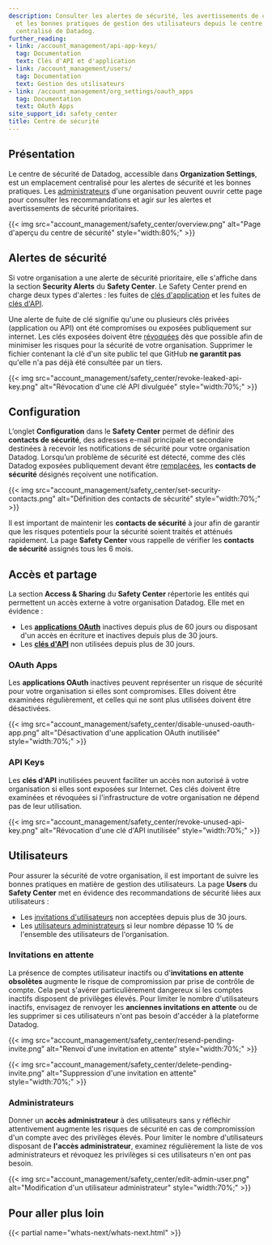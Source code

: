 ```yaml
---
description: Consulter les alertes de sécurité, les avertissements de configuration
  et les bonnes pratiques de gestion des utilisateurs depuis le centre de sécurité
  centralisé de Datadog.
further_reading:
- link: /account_management/api-app-keys/
  tag: Documentation
  text: Clés d'API et d'application
- link: /account_management/users/
  tag: Documentation
  text: Gestion des utilisateurs
- link: /account_management/org_settings/oauth_apps
  tag: Documentation
  text: OAuth Apps
site_support_id: safety_center
title: Centre de sécurité
---
```


## Présentation
Le centre de sécurité de Datadog, accessible dans **Organization Settings**, est un emplacement centralisé pour les alertes de sécurité et les bonnes pratiques. Les [administrateurs][1] d'une organisation peuvent ouvrir cette page pour consulter les recommandations et agir sur les alertes et avertissements de sécurité prioritaires.

{{< img src="account_management/safety_center/overview.png" alt="Page d'aperçu du centre de sécurité" style="width:80%;" >}}

## Alertes de sécurité
Si votre organisation a une alerte de sécurité prioritaire, elle s'affiche dans la section **Security Alerts** du **Safety Center**. Le Safety Center prend en charge deux types d'alertes : les fuites de [clés d'application][2] et les fuites de [clés d'API][3].

Une alerte de fuite de clé signifie qu'une ou plusieurs clés privées (application ou API) ont été compromises ou exposées publiquement sur internet. Les clés exposées doivent être [révoquées][4] dès que possible afin de minimiser les risques pour la sécurité de votre organisation. Supprimer le fichier contenant la clé d'un site public tel que GitHub **ne garantit pas** qu'elle n'a pas déjà été consultée par un tiers.

{{< img src="account_management/safety_center/revoke-leaked-api-key.png" alt="Révocation d'une clé API divulguée" style="width:70%;" >}}

## Configuration
L’onglet **Configuration** dans le **Safety Center** permet de définir des **contacts de sécurité**, des adresses e-mail principale et secondaire destinées à recevoir les notifications de sécurité pour votre organisation Datadog. Lorsqu’un problème de sécurité est détecté, comme des clés Datadog exposées publiquement devant être [remplacées][4], les **contacts de sécurité** désignés reçoivent une notification.

{{< img src="account_management/safety_center/set-security-contacts.png" alt="Définition des contacts de sécurité" style="width:70%;" >}}

Il est important de maintenir les **contacts de sécurité** à jour afin de garantir que les risques potentiels pour la sécurité soient traités et atténués rapidement. La page **Safety Center** vous rappelle de vérifier les **contacts de sécurité** assignés tous les 6 mois.

## Accès et partage
La section **Access & Sharing** du **Safety Center** répertorie les entités qui permettent un accès externe à votre organisation Datadog. Elle met en évidence :

- Les [**applications OAuth**][5] inactives depuis plus de 60 jours ou disposant d'un accès en écriture et inactives depuis plus de 30 jours.
- Les [**clés d'API**][3] non utilisées depuis plus de 30 jours.

### OAuth Apps
Les **applications OAuth** inactives peuvent représenter un risque de sécurité pour votre organisation si elles sont compromises. Elles doivent être examinées régulièrement, et celles qui ne sont plus utilisées doivent être désactivées.

{{< img src="account_management/safety_center/disable-unused-oauth-app.png" alt="Désactivation d'une application OAuth inutilisée" style="width:70%;" >}}

### API Keys
Les **clés d'API** inutilisées peuvent faciliter un accès non autorisé à votre organisation si elles sont exposées sur Internet. Ces clés doivent être examinées et révoquées si l'infrastructure de votre organisation ne dépend pas de leur utilisation.

{{< img src="account_management/safety_center/revoke-unused-api-key.png" alt="Révocation d'une clé d'API inutilisée" style="width:70%;" >}}

## Utilisateurs
Pour assurer la sécurité de votre organisation, il est important de suivre les bonnes pratiques en matière de gestion des utilisateurs. La page **Users** du **Safety Center** met en évidence des recommandations de sécurité liées aux utilisateurs :

- Les [invitations d'utilisateurs][7] non acceptées depuis plus de 30 jours.
- Les [utilisateurs administrateurs][1] si leur nombre dépasse 10 % de l'ensemble des utilisateurs de l'organisation.

### Invitations en attente
La présence de comptes utilisateur inactifs ou d'**invitations en attente obsolètes** augmente le risque de compromission par prise de contrôle de compte. Cela peut s'avérer particulièrement dangereux si les comptes inactifs disposent de privilèges élevés. Pour limiter le nombre d'utilisateurs inactifs, envisagez de renvoyer les **anciennes invitations en attente** ou de les supprimer si ces utilisateurs n'ont pas besoin d'accéder à la plateforme Datadog.

{{< img src="account_management/safety_center/resend-pending-invite.png" alt="Renvoi d'une invitation en attente" style="width:70%;" >}}

{{< img src="account_management/safety_center/delete-pending-invite.png" alt="Suppression d'une invitation en attente" style="width:70%;" >}}

### Administrateurs
Donner un **accès administrateur** à des utilisateurs sans y réfléchir attentivement augmente les risques de sécurité en cas de compromission d'un compte avec des privilèges élevés. Pour limiter le nombre d'utilisateurs disposant de **l'accès administrateur**, examinez régulièrement la liste de vos administrateurs et révoquez les privilèges si ces utilisateurs n'en ont pas besoin.

{{< img src="account_management/safety_center/edit-admin-user.png" alt="Modification d'un utilisateur administrateur" style="width:70%;" >}}

## Pour aller plus loin

{{< partial name="whats-next/whats-next.html" >}}

[1]: /fr/account_management/rbac/#datadog-default-roles
[2]: /fr/account_management/api-app-keys/#application-keys
[3]: /fr/account_management/api-app-keys/#api-keys
[4]: /fr/account_management/api-app-keys/#what-to-do-if-an-api-or-application-key-was-exposed
[5]: /fr/account_management/org_settings/oauth_apps
[7]: /fr/account_management/users/#add-new-members-and-manage-invites